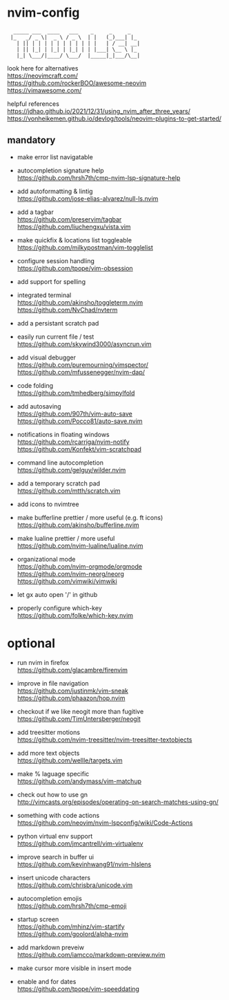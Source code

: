 # nvim-config

```
  _____ ___  ____   ___    _     _     _  
 |_   _/ _ \|  _ \ / _ \  | |   (_)___| |_  
   | || | | | | | | | | | | |   | / __| __|  
   | || |_| | |_| | |_| | | |___| \__ \ |_  
   |_| \___/|____/ \___/  |_____|_|___/\__|  
```

look here for alternatives  
    https://neovimcraft.com/  
    https://github.com/rockerBOO/awesome-neovim  
    https://vimawesome.com/  

helpful references  
    https://jdhao.github.io/2021/12/31/using_nvim_after_three_years/  
    https://vonheikemen.github.io/devlog/tools/neovim-plugins-to-get-started/  


## mandatory

- make error list navigatable

- autocompletion signature help  
https://github.com/hrsh7th/cmp-nvim-lsp-signature-help

- add autoformatting & lintig  
https://github.com/jose-elias-alvarez/null-ls.nvim

- add a tagbar  
https://github.com/preservim/tagbar  
https://github.com/liuchengxu/vista.vim

- make quickfix & locations list toggleable  
https://github.com/milkypostman/vim-togglelist

- configure session handling  
https://github.com/tpope/vim-obsession

- add support for spelling

- integrated terminal  
https://github.com/akinsho/toggleterm.nvim  
https://github.com/NvChad/nvterm

- add a persistant scratch pad

- easily run current file / test  
https://github.com/skywind3000/asyncrun.vim

- add visual debugger  
https://github.com/puremourning/vimspector/  
https://github.com/mfussenegger/nvim-dap/

- code folding  
https://github.com/tmhedberg/simpylfold

- add autosaving  
https://github.com/907th/vim-auto-save  
https://github.com/Pocco81/auto-save.nvim

- notifications in floating windows  
https://github.com/rcarriga/nvim-notify  
https://github.com/Konfekt/vim-scratchpad

- command line autocompletion  
https://github.com/gelguy/wilder.nvim

- add a temporary scratch pad  
https://github.com/mtth/scratch.vim

- add icons to nvimtree

- make bufferline prettier / more useful (e.g. ft icons)  
https://github.com/akinsho/bufferline.nvim

- make lualine prettier / more useful  
https://github.com/nvim-lualine/lualine.nvim

- organizational mode  
https://github.com/nvim-orgmode/orgmode  
https://github.com/nvim-neorg/neorg  
https://github.com/vimwiki/vimwiki

- let gx auto open '<user>/<repo>' in github

- properly configure which-key  
https://github.com/folke/which-key.nvim

# optional
- run nvim in firefox  
https://github.com/glacambre/firenvim

- improve in file navigation  
https://github.com/justinmk/vim-sneak  
https://github.com/phaazon/hop.nvim

- checkout if we like neogit more than fugitive  
https://github.com/TimUntersberger/neogit

- add treesitter motions  
https://github.com/nvim-treesitter/nvim-treesitter-textobjects

- add more text objects  
https://github.com/wellle/targets.vim

- make % laguage specific  
https://github.com/andymass/vim-matchup

- check out how to use gn  
http://vimcasts.org/episodes/operating-on-search-matches-using-gn/

- something with code actions  
https://github.com/neovim/nvim-lspconfig/wiki/Code-Actions

- python virtual env support  
https://github.com/jmcantrell/vim-virtualenv

- improve search in buffer ui  
https://github.com/kevinhwang91/nvim-hlslens

- insert unicode characters  
https://github.com/chrisbra/unicode.vim

- autocompletion emojis  
https://github.com/hrsh7th/cmp-emoji

- startup screen  
https://github.com/mhinz/vim-startify  
https://github.com/goolord/alpha-nvim

- add markdown preveiw  
https://github.com/iamcco/markdown-preview.nvim

- make cursor more visible in insert mode

- enable <C-x> and <C-a> for dates  
https://github.com/tpope/vim-speeddating


